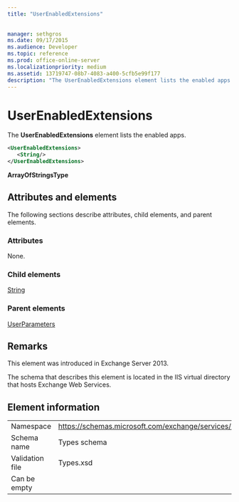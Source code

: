 ```yaml
---
title: "UserEnabledExtensions"
 
 
manager: sethgros
ms.date: 09/17/2015
ms.audience: Developer
ms.topic: reference
ms.prod: office-online-server
ms.localizationpriority: medium
ms.assetid: 13719747-08b7-4083-a400-5cfb5e99f177
description: "The UserEnabledExtensions element lists the enabled apps."
---
```


# UserEnabledExtensions

The **UserEnabledExtensions** element lists the enabled apps. 
  
```XML
<UserEnabledExtensions>
   <String/>
</UserEnabledExtensions>
```

 **ArrayOfStringsType**
## Attributes and elements

The following sections describe attributes, child elements, and parent elements.
  
### Attributes

None.
  
### Child elements

[String](string.md)
  
### Parent elements

[UserParameters](userparameters.md)
  
## Remarks

This element was introduced in Exchange Server 2013.
  
The schema that describes this element is located in the IIS virtual directory that hosts Exchange Web Services.
  
## Element information

|||
|:-----|:-----|
|Namespace  <br/> |https://schemas.microsoft.com/exchange/services/2006/types  <br/> |
|Schema name  <br/> |Types schema  <br/> |
|Validation file  <br/> |Types.xsd  <br/> |
|Can be empty  <br/> ||
   

